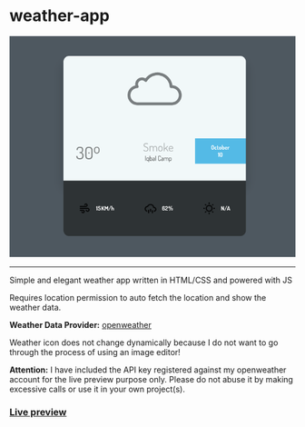 # weather-app

<p align="center">
  <img src="assets/index.png" />
</p>

<hr>

Simple and elegant weather app written in HTML/CSS and powered with JS

Requires location permission to auto fetch the location and show the weather data. 

**Weather Data Provider:** [openweather](https://openweathermap.org/api)

Weather icon does not change dynamically because I do not want to go through the process of using an image editor!

**Attention:** I have included the API key registered against my openweather account for the live preview purpose only. Please do not abuse it by making excessive calls or use it in your own project(s). 

### [Live preview](https://taseerahmad.github.io/weather-app/) 

